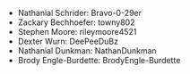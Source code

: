 - Nathanial Schrider: Bravo-0-29er
- Zackary Bechhoefer: towny802
- Stephen Moore: rileymoore4521
- Dexter Wurn: DeePeeDuBz
- Nathanial Dunkman: NathanDunkman
- Brody Engle-Burdette: BrodyEngle-Burdette
